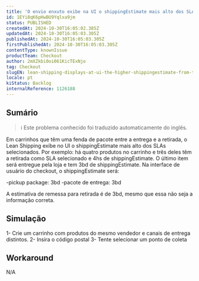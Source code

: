 ```yaml
---
title: 'O envio enxuto exibe na UI o shippingEstimate mais alto dos SLAs selecionados'
id: 1EYi8qK6pHwBU9Yqlxa9jm
status: PUBLISHED
createdAt: 2024-10-30T16:05:02.385Z
updatedAt: 2024-10-30T16:05:03.305Z
publishedAt: 2024-10-30T16:05:03.305Z
firstPublishedAt: 2024-10-30T16:05:03.305Z
contentType: knownIssue
productTeam: Checkout
author: 2mXZkbi0oi061KicTExNjo
tag: Checkout
slugEN: lean-shipping-displays-at-ui-the-higher-shippingestimate-from-the-selected-slas
locale: pt
kiStatus: Backlog
internalReference: 1126188
---
```


## Sumário

>ℹ️ Este problema conhecido foi traduzido automaticamente do inglês.


Em carrinhos que têm uma fenda de pacote entre a entrega e a retirada, o Lean Shipping exibe no UI o shippingEstimate mais alto dos SLAs selecionados. Por exemplo: há quatro produtos no carrinho e três deles têm a retirada como SLA selecionado e 4hs de shippingEstimate. O último item será entregue pela loja e tem 3bd de shippingEstimate. Na interface de usuário do checkout, o shippingEstimate será:

-pickup package: 3bd
-pacote de entrega: 3bd

A estimativa de remessa para retirada é de 3bd, mesmo que essa não seja a informação correta.

## Simulação


1- Crie um carrinho com produtos do mesmo vendedor e canais de entrega distintos.
2- Insira o código postal
3- Tente selecionar um ponto de coleta

## Workaround


N/A





